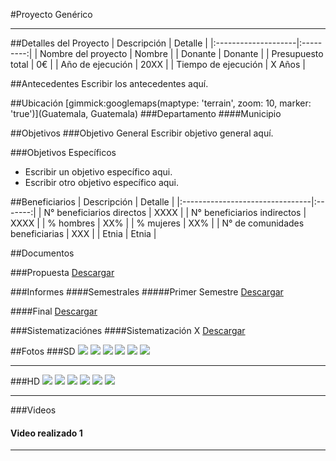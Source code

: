 #Proyecto Genérico
- - - - - - - - - - - - - - - - - - - - - - - - - - - - - - - - - - -

##Detalles del Proyecto
| Descripción         | Detalle   |
|:--------------------|:---------:|
| Nombre del proyecto | Nombre    |
| Donante             | Donante   |
| Presupuesto total   | 0€        |
| Año de ejecución    | 20XX      |
| Tiempo de ejecución | X Años    |

##Antecedentes
Escribir los antecedentes aquí.

##Ubicación
[gimmick:googlemaps(maptype: 'terrain', zoom: 10, marker: 'true')](Guatemala, Guatemala)
###Departamento
####Municipio

##Objetivos
###Objetivo General
Escribir objetivo general aquí.

###Objetivos Específicos
* Escribir un objetivo específico aqui.
* Escribir otro objetivo específico aqui.

##Beneficiarios
| Descripción                     | Detalle |
|:--------------------------------|:-------:|
| N° beneficiarios directos       | XXXX    |
| N° beneficiarios indirectos     | XXXX    |
| % hombres                       | XX%     |
| % mujeres                       | XX%     |
| N° de comunidades beneficiarias | XXX	  	|
| Etnia                           | Etnia   |

##Documentos

###Propuesta
<a class="media {}" href="docs/doc-2.pdf"></a>
<a class="descarga-pdf" href="../docs/doc-2.pdf">Descargar</a>

###Informes
####Semestrales
#####Primer Semestre
<a class="media {}" href="docs/doc-2.pdf"></a>
<a class="descarga-pdf" href="../docs/doc-2.pdf">Descargar</a>

####Final
<a class="media {}" href="docs/doc-2.pdf"></a>
<a class="descarga-pdf" href="../docs/doc-2.pdf">Descargar</a>

###Sistematizaciónes
####Sistematización X
<a class="media {}" href="docs/doc-2.pdf"></a>
<a class="descarga-pdf" href="../docs/doc-2.pdf">Descargar</a>

##Fotos
###SD
![](http://lorempixel.com/800/600)
![](http://lorempixel.com/800/600)
![](http://lorempixel.com/800/600)
![](http://lorempixel.com/800/600)
![](http://lorempixel.com/800/600)
![](http://lorempixel.com/800/600)

- - -

###HD
![](http://lorempixel.com/1600/1200)
![](http://lorempixel.com/1600/1200)
![](http://lorempixel.com/1600/1200)
![](http://lorempixel.com/1600/1200)
![](http://lorempixel.com/1600/1200)
![](http://lorempixel.com/1600/1200)

- - -

###Videos
#### Video realizado 1
[](http://www.youtube.com/watch?v=RMINSD7MmT4)

- - - - - - - - - - - - - - - - - - - - - - - - - - - - - - - - - - -

[p01]: proyectos/p01.md	"Programa para el Desarrollo"
[p02]: proyectos/p02.md	"Cooperación Holandesa para Ayuda en Centroamérica -CHACA-"
[p03]: proyectos/p03.md	"Atención a la salud preventiva, agua y saneamiento en 12 comunidades de Alta Verapaz, Guatemala"
[p04]: proyectos/p04.md	"Fortalecimiento de las Capacidades para la mitigación de desastres en el Municipio de Cobán y 30 comunidades de la cuenca del Río Chixoy"
[p05]: proyectos/p05.md	"Reduciendo los Riesgos en Comunidades Vulnerables del  Municipio de Santo Domingo, Departamento de Suchitepéquez, Guatemala"
[p06]: proyectos/p06.md	"Fortaleciendo capacidades ante los riesgos de Cambio Climático en el Oriente de Guatemala"
[p07]: proyectos/p07.md	"Reducción de Vulnerabilidades ante los efectos del Cambio Climático en Guatemala, Fase II"
[p08]: proyectos/p08.md	"Trabajando juntos podemos reducir los riesgos en las comunidades vulnerables de Champerico y Retalhuleu, Guatemala"
[p09]: proyectos/p09.md	"Respuesta inmediata ante las inundaciones provocadas por la Tormenta AGATHA, en la región suroccidente de Guatemala"
[p10]: proyectos/p10.md	"Fortaleciendo la Resiliencia de las comunidades ante los efectos de los desastres en parcelamiento La Máquina, Suchitepéquez y Retalhuleu"
[p11]: proyectos/p11.md	"Reducción del riesgo de desastres incrementados por el Cambio Climático"
[p12]: proyectos/p12.md	"Respuesta Inmediata a los efectos de los sismos en el departamento de Santa Rosa, Guatemala"
[p13]: proyectos/p13.md	"Aumentando la resiliencia ante los desastres en el departamento del Peten, Guatemala"
[p14]: proyectos/p14.md	"Mejorando la Salud Materno Neonatal de Comunidades Vulnerables de San Marcos, Guatemala"

<script type="text/javascript">$('.media').media();</script>